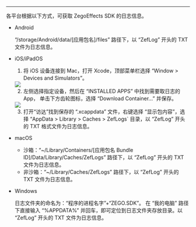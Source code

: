 <Title>如何获取 ZegoEffects SDK 的日志信息？</Title>


---

各平台根据以下方式，可获取 ZegoEffects SDK 的日志信息。

- Android

    “/storage/Android/data/[应用包名]/files” 路径下，以 “ZefLog” 开头的 TXT 文件为日志信息。

- iOS/iPadOS

    1. 将 iOS 设备连接到 Mac，打开 Xcode，顶部菜单栏选择 “Window > Devices and Simulators”。
    <Frame width="512" height="auto" caption=""><Frame width="512" height="auto" caption=""><img src="https://doc-media.zego.im/sdk-doc/Pics/FAQ/xcode_device_window_menu.png" /></Frame></Frame>

    2. 左侧选择指定设备，然后在 “INSTALLED APPS” 中找到需要取日志的 App， 单击下方齿轮图标，选择 “Download Container...” 并保存。
    <Frame width="512" height="auto" caption=""><img src="https://doc-media.zego.im/sdk-doc/Pics/FAQ/xcode_device_window.png" /></Frame>
      
    3. 打开“访达”找到保存的 “.xcappdata” 文件，右键选择 “显示包内容”，选择 “AppData > Library > Caches > ZefLogs` 目录，以 “ZefLog” 开头的 TXT 格式文件为日志信息。


- macOS

    - 沙箱：“~/Library/Containers/[应用包名 Bundle ID]/Data/Library/Caches/ZefLogs” 路径下，以 “ZefLog” 开头的 TXT 文件为日志信息。
    - 非沙箱：“~/Library/Caches/ZefLogs” 路径下，以 “ZefLog” 开头的 TXT 文件为日志信息。

- Windows

    日志文件夹的命名为：“程序的进程名字”+“ZEGO.SDK”。 在 “我的电脑” 路径下直接输入 “%APPDATA%” 并回车，即可定位到日志文件夹存放目录。以 “ZefLog” 开头的 TXT 文件为日志信息。
